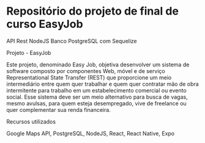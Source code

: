# Repositório do projeto de final de curso EasyJob


API Rest NodeJS 
Banco PostgreSQL com Sequelize

Projeto -  EasyJob

Este projeto, denominado Easy Job, objetiva desenvolver um sistema de
software composto por componentes Web, móvel e de serviço Representational State
Transfer (REST) que proporcione um meio intermediário entre quem quer trabalhar e quem
quer contratar mão de obra intermitente para trabalho em um estabelecimento comercial ou
evento social. Esse sistema deve ser um meio alternativo para busca de vagas, mesmo
avulsas, para quem esteja desempregado, vive de freelance ou quer complementar sua
renda financeira.

Recursos utilizados

Google Maps API,
PostgreSQL,
NodeJS,
React,
React Native,
Expo
